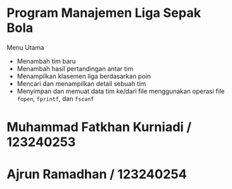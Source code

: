 # Program Manajemen Liga Sepak Bola

Menu Utama

- Menambah tim baru
- Menambah hasil pertandingan antar tim
- Menampilkan klasemen liga berdasarkan poin
- Mencari dan menampilkan detail sebuah tim
- Menyimpan dan memuat data tim ke/dari file menggunakan operasi file `fopen`, `fprintf`, dan `fscanf`

# Muhammad Fatkhan Kurniadi / 123240253
# Ajrun Ramadhan / 123240254

